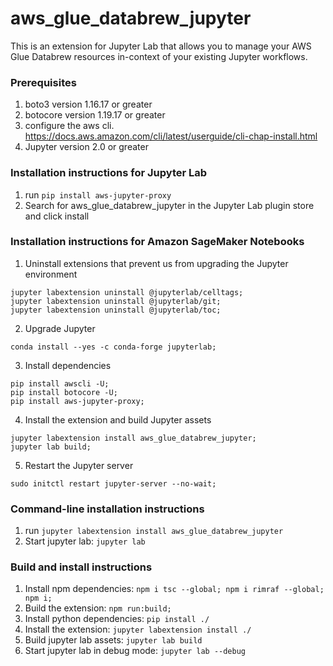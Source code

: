 # aws_glue_databrew_jupyter

This is an extension for Jupyter Lab that allows you to manage your AWS Glue Databrew resources in-context of your existing Jupyter workflows. 

### Prerequisites

1. boto3 version 1.16.17 or greater
2. botocore version 1.19.17 or greater
3. configure the aws cli. https://docs.aws.amazon.com/cli/latest/userguide/cli-chap-install.html
4. Jupyter version 2.0 or greater

### Installation instructions for Jupyter Lab

1. run `pip install aws-jupyter-proxy`
2. Search for aws_glue_databrew_jupyter in the Jupyter Lab plugin store and click install

### Installation instructions for Amazon SageMaker Notebooks

1. Uninstall extensions that prevent us from upgrading the Jupyter environment
```
jupyter labextension uninstall @jupyterlab/celltags;
jupyter labextension uninstall @jupyterlab/git;
jupyter labextension uninstall @jupyterlab/toc;
```

2. Upgrade Jupyter
```
conda install --yes -c conda-forge jupyterlab;
```

3. Install dependencies
```
pip install awscli -U;
pip install botocore -U;
pip install aws-jupyter-proxy;
```

4. Install the extension and build Jupyter assets
```
jupyter labextension install aws_glue_databrew_jupyter;
jupyter lab build;
```

5. Restart the Jupyter server
```
sudo initctl restart jupyter-server --no-wait;
```

### Command-line installation instructions
1. run `jupyter labextension install aws_glue_databrew_jupyter`
2. Start jupyter lab: `jupyter lab`


### Build and install instructions
1. Install npm dependencies: `npm i tsc --global; npm i rimraf --global; npm i;`
2. Build the extension: `npm run:build;`
3. Install python dependencies: `pip install ./`
4. Install the extension: `jupyter labextension install ./`
5. Build jupyter lab assets: `jupyter lab build`
5. Start jupyter lab in debug mode: `jupyter lab --debug`

